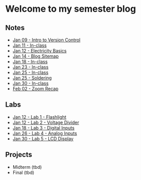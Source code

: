 # Welcome to my semester blog

## Notes

* [Jan 09 - Intro to Version Control](0109_notes.html)
* [Jan 11 - In-class](0111_inClass.html)
* [Jan 12 - Electricity Basics](0112_notes.html)
* [Jan 14 - Blog Sitemap](0114_notes.html)
* [Jan 18 - In-class](0118_inClass.html)
* [Jan 23 - In-class](0123_inClass.html)
* [Jan 25 - In-class](0125_inClass.html)
* [Jan 25 - Soldering](0125_notes.html)
* [Jan 30 - In-class](0130_inClass.md)
* [Feb 02 - Zoom Recap](0202_notes.md)

## Labs

* [Jan 12 - Lab 1 - Flashlight](lab1.html)
* [Jan 12 - Lab 2 - Voltage Divider](lab2.html)
* [Jan 18 - Lab 3 - Digital Inputs](lab3.html)
* [Jan 26 - Lab 4 - Analog Inputs](lab4.html)
* [Jan 30 - Lab 5 - LCD Display](lab5.md)

## Projects

* Midterm (tbd)
* Final (tbd)
